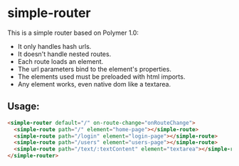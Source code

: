 # simple-router

This is a simple router based on Polymer 1.0:
  - It only handles hash urls.
  - It doesn't handle nested routes.
  - Each route loads an element.
  - The url parameters bind to the element's properties.
  - The elements used must be preloaded with html imports.
  - Any element works, even native dom like a textarea.

## Usage:

```html
<simple-router default="/" on-route-change="onRouteChange">
  <simple-route path="/" element="home-page"></simple-route>
  <simple-route path="/login" element="login-page"></simple-route>
  <simple-route path="/users" element="users-page"></simple-route>
  <simple-route path="/text/:textContent" element="textarea"></simple-route>
</simple-router>
```
